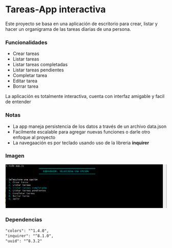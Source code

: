 # Tareas-App interactiva

Este proyecto se basa en una aplicación de escritorio para crear, listar y hacer un organigrama de las tareas diarias de una persona.

### Funcionalidades

- Crear tareas
- Listar tareas
- Listar tareas completadas
- Listar tareas pendientes
- Completar tarea
- Editar tarea
- Borrar tarea

La aplicación es totalmente interactiva, cuenta con interfaz amigable y facil de entender

### Notas

- La app maneja persistencia de los datos a través de un archivo data.json
- Facilmente escalable para agregar nuevas funciones o darle otro enfoque al proyecto
- La navegaación es por teclado usando uso de la libreria **inquirer**

### Imagen

![App](./images/ImagenApp.PNG)

### Dependencias

```
"colors": "^1.4.0",
"inquirer": "^8.1.0",
"uuid": "^8.3.2"
```
